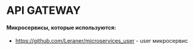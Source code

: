 # API GATEWAY

#### Микросервисы, которые используются:

* https://github.com/Leraner/microservices_user - user микросервис



